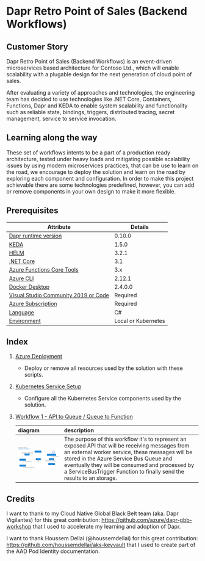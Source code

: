# Dapr Retro Point of Sales (Backend Workflows)

## Customer Story

Dapr Retro Point of Sales (Backend Workflows) is an event-driven microservices based architecture for Contoso Ltd., which will enable scalability with a plugable design for the next generation of cloud point of sales.

After evaluating a variety of approaches and technologies, the engineering team has decided to use technologies like .NET Core, Containers, Functions, Dapr and KEDA to enable system scalability and functionality such as reliable state, bindings, triggers, distributed tracing, secret management, service to service invocation. 

## Learning along the way

These set of workflows intents to be a part of a production ready architecture, tested under heavy loads and mitigating possible scalability issues by using modern microservices practices, that can be use to learn on the road, we encourage to deploy the solution and learn on the road by exploring each component and configuration. In order to make this project achievable there are some technologies predefined, however, you can add or remove components in your own design to make it more flexible.

## Prerequisites

| Attribute | Details |
|--------|--------|
| [Dapr runtime version](https://github.com/dapr/docs/blob/master/getting-started/environment-setup.md#prerequisites) | 0.10.0 |
| [KEDA](https://keda.sh/) | 1.5.0 |
| [HELM](https://helm.sh/docs/intro/install/) | 3.2.1 |
| [.NET Core](https://dotnet.microsoft.com/download/dotnet-core/3.1) | 3.1 |
| [Azure Functions Core Tools](https://docs.microsoft.com/en-us/azure/azure-functions/functions-run-local) | 3.x |
| [Azure CLI](https://docs.microsoft.com/en-us/cli/azure/install-azure-cli?view=azure-cli-latest) | 2.12.1 |
| [Docker Desktop](https://docs.docker.com/engine/install/) | 2.4.0.0 |
| [Visual Studio Community 2019 or Code](https://visualstudio.microsoft.com/es/downloads/) | Required |
| [Azure Subscription](https://portal.azure.com/) | Required |
| [Language](#) | C# |
| [Environment](#) | Local or Kubernetes |

## Index

1. [Azure Deployment](README-AzureDeployment.md)
    - Deploy or remove all resources used by the solution with these scripts.
2. [Kubernetes Service Setup](README-KubernetesSetup.md)
    - Configure all the Kubernetes Service components used by the solution.
3. [Workflow 1 - API to Queue / Queue to Function](README-Workflow-1.md)

    | diagram  | description |
    |---|---|
    | <div><img src="resources/images/architecture-workflow-1.png" width="500" /></div> | The purpose of this workflow it's to represent an exposed API that will be receiving messages from an external worker service, these messages will be stored in the Azure Service Bus Queue and eventually they will be consumed and processed by a ServiceBusTrigger Function to finally send the results to an storage. |

## Credits

I want to thank to my Cloud Native Global Black Belt team (aka. Dapr Vigilantes) for this great contribution: https://github.com/azure/dapr-gbb-workshop that I used to accelerate my learning and adoption of Dapr.

I want to thank Houssem Dellai (@houssemdellai) for this great contribution: https://github.com/houssemdellai/aks-keyvault that I used to create part of the AAD Pod Identity documentation.